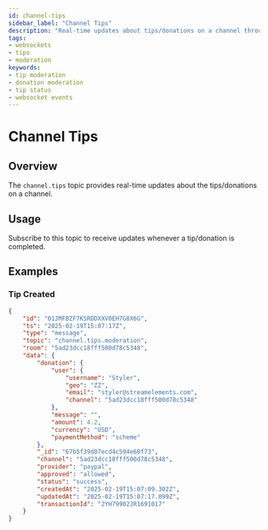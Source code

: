 ```yaml
---
id: channel-tips
sidebar_label: "Channel Tips"
description: "Real-time updates about tips/donations on a channel through WebSocket events"
tags:
- websockets
- tips
- moderation
keywords:
- tip moderation
- donation moderation
- tip status
- websocket events
---
```


# Channel Tips

## Overview

The `channel.tips` topic provides real-time updates about the tips/donations on a channel.

## Usage

Subscribe to this topic to receive updates whenever a tip/donation is completed.

## Examples

### Tip Created

```json
{
    "id": "01JMFBZF7KSRDDXXV0EH7G8X6G",
    "ts": "2025-02-19T15:07:17Z",
    "type": "message",
    "topic": "channel.tips.moderation",
    "room": "5ad23dcc18fff500d78c5348",
    "data": {
        "donation": {
            "user": {
                "username": "Styler",
                "geo": "ZZ",
                "email": "styler@streamelements.com",
                "channel": "5ad23dcc18fff500d78c5348"
            },
            "message": "",
            "amount": 4.2,
            "currency": "USD",
            "paymentMethod": "scheme"
        },
        "_id": "67b5f39d07ecd4c594e60f73",
        "channel": "5ad23dcc18fff500d78c5348",
        "provider": "paypal",
        "approved": "allowed",
        "status": "success",
        "createdAt": "2025-02-19T15:07:09.302Z",
        "updatedAt": "2025-02-19T15:07:17.099Z",
        "transactionId": "2YH79902JR1691017"
    }
}
```
